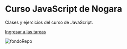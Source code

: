 # Curso JavaScript de Nogara

Clases y ejercicios del curso de JavaScript.

[Ingresar a las tareas](https://norbjz.github.io/nogara/)

![fondoRepo](https://i.ibb.co/vxDDqmr/fondo.png)

